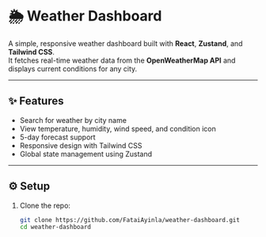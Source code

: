 # 🌦️ Weather Dashboard

A simple, responsive weather dashboard built with **React**, **Zustand**, and **Tailwind CSS**.  
It fetches real-time weather data from the **OpenWeatherMap API** and displays current conditions for any city.

---

## ✨ Features
- Search for weather by city name  
- View temperature, humidity, wind speed, and condition icon  
- 5-day forecast support  
- Responsive design with Tailwind CSS  
- Global state management using Zustand  

---

## ⚙️ Setup
1. Clone the repo:
   ```bash
   git clone https://github.com/FataiAyinla/weather-dashboard.git
   cd weather-dashboard
